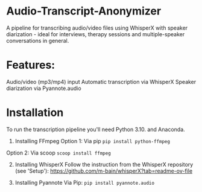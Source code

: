 # Audio-Transcript-Anonymizer

A pipeline for transcribing audio/video files using WhisperX with speaker diarization - ideal for interviews, therapy sessions and multiple-speaker conversations in general.

# Features:
Audio/video (mp3/mp4) input
Automatic transcription via WhisperX
Speaker diarization via Pyannote.audio

# Installation
To run the transcription pipeline you'll need Python 3.10. and Anaconda.

1. Installing FFmpeg
  Option 1: Via pip
    `pip install python-ffmpeg` 
   
  Option 2: Via scoop
    `scoop install ffmpeg` 
   
2. Installing WhisperX
   Follow the instruction from the WhisperX repository (see 'Setup'):
   https://github.com/m-bain/whisperX?tab=readme-ov-file
   
3. Installing Pyannote
  Via Pip:
    `pip install pyannote.audio` 

